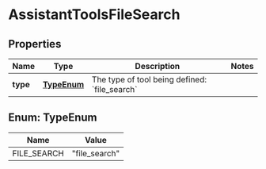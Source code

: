 

# AssistantToolsFileSearch


## Properties

| Name | Type | Description | Notes |
|------------ | ------------- | ------------- | -------------|
|**type** | [**TypeEnum**](#TypeEnum) | The type of tool being defined: &#x60;file_search&#x60; |  |



## Enum: TypeEnum

| Name | Value |
|---- | -----|
| FILE_SEARCH | &quot;file_search&quot; |



